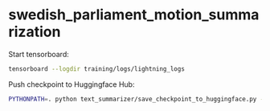 # swedish_parliament_motion_summarization

Start tensorboard:
```bash
tensorboard --logdir training/logs/lightning_logs
```

Push checkpoint to Huggingface Hub:
```bash
PYTHONPATH=. python text_summarizer/save_checkpoint_to_huggingface.py --version=2 --hf_model="erikgrip2/mt5-finetuned-for-motion-title"  --hf_user="erikgrip2"
```
